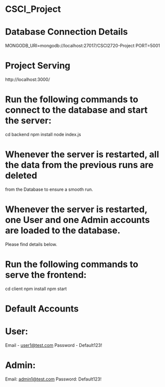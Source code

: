 # CSCI_Project

# Database Connection Details

MONGODB_URI=mongodb://localhost:27017/CSCI2720-Project
PORT=5001

# Project Serving

http://localhost:3000/

# Run the following commands to connect to the database and start the server:

cd backend
npm install
node index.js

# Whenever the server is restarted, all the data from the previous runs are deleted 
from the Database to ensure a smooth run.

# Whenever the server is restarted, one User and one Admin accounts are loaded to the database.
Please find details below.

# Run the following commands to serve the frontend:

cd client
npm install
npm start

# Default Accounts

# User: 
 
Email - user1@test.com 
Password - Default123!

# Admin: 

Email: admin1@test.com
Password: Default123!
